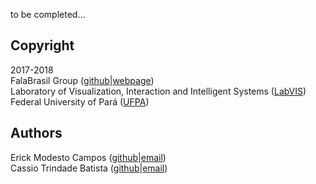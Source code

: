 to be completed...

## Copyright
2017-2018      
FalaBrasil Group ([github](https://github.com/falabrasil)|[webpage](http://labvis.ufpa.br/falabrasil/))        
Laboratory of Visualization, Interaction and Intelligent Systems ([LabVIS](http://labvis.ufpa.br/))       
Federal University of Pará ([UFPA](https://portal.ufpa.br/))

## Authors
Erick Modesto Campos    ([github](https://github.com/ErickCampos/)|[email](mailto:erick.c.modesto@gmail.com))        
Cassio Trindade Batista ([github](https://github.com/cassiobatista/)|[email](cassio.batista.13@gmail.com))
